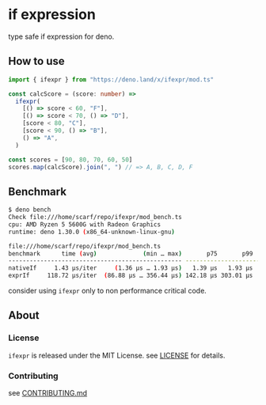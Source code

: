 # if expression

type safe if expression for deno.

## How to use

```ts
import { ifexpr } from "https://deno.land/x/ifexpr/mod.ts"

const calcScore = (score: number) =>
  ifexpr(
    [() => score < 60, "F"],
    [() => score < 70, () => "D"],
    [score < 80, "C"],
    [score < 90, () => "B"],
    () => "A",
  )

const scores = [90, 80, 70, 60, 50]
scores.map(calcScore).join(", ") // => A, B, C, D, F
```

## Benchmark

```sh
$ deno bench
Check file:///home/scarf/repo/ifexpr/mod_bench.ts
cpu: AMD Ryzen 5 5600G with Radeon Graphics
runtime: deno 1.30.0 (x86_64-unknown-linux-gnu)

file:///home/scarf/repo/ifexpr/mod_bench.ts
benchmark      time (avg)             (min … max)       p75       p99      p995
------------------------------------------------- -----------------------------
nativeIf     1.43 µs/iter     (1.36 µs … 1.93 µs)   1.39 µs   1.93 µs   1.93 µs
exprIf     118.72 µs/iter  (86.88 µs … 356.44 µs) 142.18 µs 303.01 µs  316.7 µs
```

consider using `ifexpr` only to non performance critical code.

## About

### License

`ifexpr` is released under the MIT License. see [LICENSE](LICENSE) for details.

### Contributing

see [CONTRIBUTING.md](CONTRIBUTING.md)
